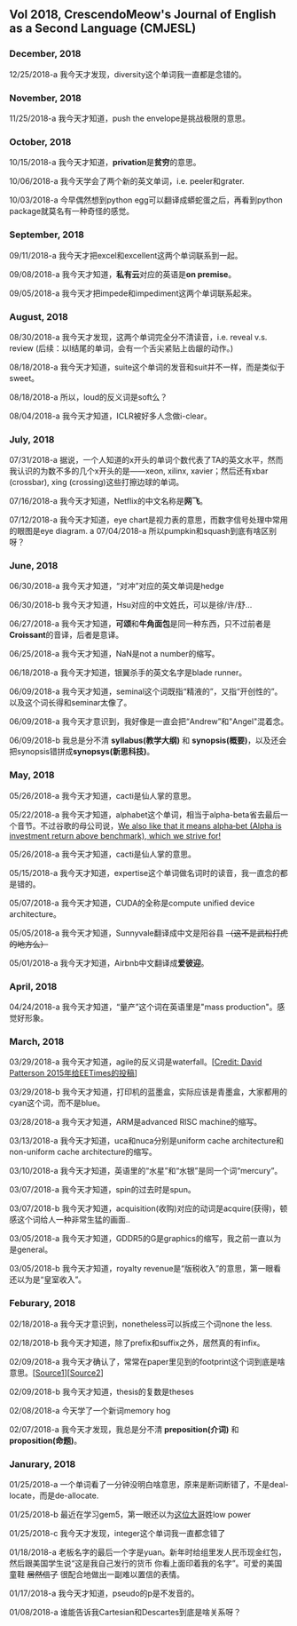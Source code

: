 ## Vol 2018, CrescendoMeow's Journal of English as a Second Language (CMJESL)

### December, 2018

12/25/2018-a 我今天才发现，diversity这个单词我一直都是念错的。

### November, 2018

11/25/2018-a 我今天才知道，push the envelope是挑战极限的意思。

### October, 2018

10/15/2018-a 我今天才知道，**privation**是**贫穷**的意思。

10/06/2018-a 我今天学会了两个新的英文单词，i.e. peeler和grater.

10/03/2018-a 今早偶然想到python egg可以翻译成蟒蛇蛋之后，再看到python package就莫名有一种奇怪的感觉。

### September, 2018

09/11/2018-a 我今天才把excel和excellent这两个单词联系到一起。

09/08/2018-a 我今天才知道，**私有云**对应的英语是**on premise**。

09/05/2018-a 我今天才把impede和impediment这两个单词联系起来。

### August, 2018

08/30/2018-a 我今天才发现，这两个单词完全分不清读音，i.e. reveal v.s. review (后续：以l结尾的单词，会有一个舌尖紧贴上齿龈的动作。)

08/18/2018-a 我今天才知道，suite这个单词的发音和suit并不一样，而是类似于sweet。

08/18/2018-a 所以，loud的反义词是soft么？

08/04/2018-a 我今天才知道，ICLR被好多人念做i-clear。

### July, 2018

07/31/2018-a 据说，一个人知道的x开头的单词个数代表了TA的英文水平，然而我认识的为数不多的几个x开头的是——xeon, xilinx, xavier；然后还有xbar (crossbar), xing (crossing)这些打擦边球的单词。

07/16/2018-a 我今天才知道，Netflix的中文名称是**网飞**。

07/12/2018-a 我今天才知道，eye chart是视力表的意思，而数字信号处理中常用的眼图是eye diagram.
a
07/04/2018-a 所以pumpkin和squash到底有啥区别呀？

### June, 2018

06/30/2018-a 我今天才知道，“对冲”对应的英文单词是hedge

06/30/2018-b 我今天才知道，Hsu对应的中文姓氏，可以是徐/许/舒...

06/27/2018-a 我今天才知道，**可颂**和**牛角面包**是同一种东西，只不过前者是**Croissant**的音译，后者是意译。

06/25/2018-a 我今天才知道，NaN是not a number的缩写。

06/18/2018-a 我今天才知道，银翼杀手的英文名字是blade runner。

06/09/2018-a 我今天才知道，seminal这个词既指“精液的”，又指“开创性的”。以及这个词长得和seminar太像了。

06/09/2018-a 我今天才意识到，我好像是一直会把“Andrew”和"Angel"混着念。

06/09/2018-b 我总是分不清 **syllabus(教学大纲)** 和 **synopsis(概要)**，以及还会把synopsis错拼成**synopsys(新思科技)**。

### May, 2018

05/26/2018-a 我今天才知道，cacti是仙人掌的意思。

05/22/2018-a 我今天才知道，alphabet这个单词，相当于alpha-beta省去最后一个音节。不过谷歌的母公司说，[We also like that it means alpha‑bet (Alpha is investment return above benchmark), which we strive for!](https://abc.xyz/)

05/26/2018-a 我今天才知道，cacti是仙人掌的意思。

05/15/2018-a 我今天才知道，expertise这个单词做名词时的读音，我一直念的都是错的。

05/07/2018-a 我今天才知道，CUDA的全称是compute unified device architecture。

05/05/2018-a 我今天才知道，Sunnyvale翻译成中文是阳谷县 ~~（这不是武松打虎的地方么）~~

05/01/2018-a 我今天才知道，Airbnb中文翻译成**爱彼迎**。

### April, 2018

04/24/2018-a 我今天才知道，“量产”这个词在英语里是"mass production"。感觉好形象。

### March, 2018

03/29/2018-a 我今天才知道，agile的反义词是waterfall。[[Credit: David Patterson 2015年给EETimes的投稿](https://www.eetimes.com/agile-design-for-hardware-part-i/)]

03/29/2018-b 我今天才知道，打印机的蓝墨盒，实际应该是青墨盒，大家都用的cyan这个词，而不是blue。

03/28/2018-a 我今天才知道，ARM是advanced RISC machine的缩写。

03/13/2018-a 我今天才知道，uca和nuca分别是uniform cache architecture和non-uniform cache architecture的缩写。

03/10/2018-a 我今天才知道，英语里的“水星”和“水银”是同一个词“mercury”。

03/07/2018-a 我今天才知道，spin的过去时是spun。

03/07/2018-b 我今天才知道，acquisition(收购)对应的动词是acquire(获得)，顿感这个词给人一种非常生猛的画面..

03/05/2018-a 我今天才知道，GDDR5的G是graphics的缩写，我之前一直以为是general。

03/05/2018-b 我今天才知道，royalty revenue是“版税收入”的意思，第一眼看还以为是“皇室收入”。

### Feburary, 2018

02/18/2018-a 我今天才意识到，nonetheless可以拆成三个词none the less.

02/18/2018-b 我今天才知道，除了prefix和suffix之外，居然真的有infix。

02/09/2018-a 我今天才确认了，常常在paper里见到的footprint这个词到底是啥意思。[[Source1](https://en.wikipedia.org/wiki/Footprint_(electronics))][[Source2](https://en.wikipedia.org/wiki/Memory_footprint)]

02/09/2018-b 我今天才知道，thesis的复数是theses

02/08/2018-a 今天学了一个新词memory hog

02/07/2018-a 我今天才发现，我总是分不清 **preposition(介词)** 和 **proposition(命题)**。

### Janurary, 2018

01/25/2018-a 一个单词看了一分钟没明白啥意思，原来是断词断错了，不是deal-locate，而是de-allocate.

01/25/2018-b 最近在学习gem5，第一眼还以为[这位大哥](https://faculty.engineering.ucdavis.edu/lowepower/)姓low power

01/25/2018-c 我今天才发现，integer这个单词我一直都念错了

01/18/2018-a 老板名字的最后一个字是yuan。新年时给组里发人民币现金红包，然后跟美国学生说“这是我自己发行的货币 你看上面印着我的名字”。可爱的美国童鞋 ~~居然信了~~ 很配合地做出一副难以置信的表情。

01/17/2018-a 我今天才知道，pseudo的p是不发音的。

01/08/2018-a 谁能告诉我Cartesian和Descartes到底是啥关系呀？
